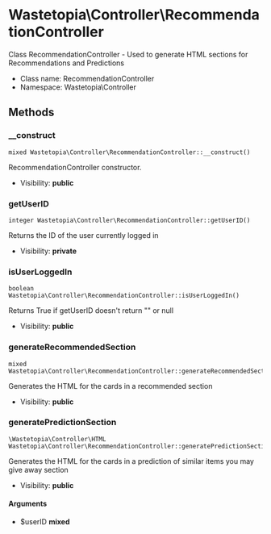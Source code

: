 Wastetopia\Controller\RecommendationController
===============

Class RecommendationController - Used to generate HTML sections for Recommendations and Predictions




* Class name: RecommendationController
* Namespace: Wastetopia\Controller







Methods
-------


### __construct

    mixed Wastetopia\Controller\RecommendationController::__construct()

RecommendationController constructor.



* Visibility: **public**




### getUserID

    integer Wastetopia\Controller\RecommendationController::getUserID()

Returns the ID of the user currently logged in



* Visibility: **private**




### isUserLoggedIn

    boolean Wastetopia\Controller\RecommendationController::isUserLoggedIn()

Returns True if getUserID doesn't return "" or null



* Visibility: **public**




### generateRecommendedSection

    mixed Wastetopia\Controller\RecommendationController::generateRecommendedSection()

Generates the HTML for the cards in a recommended section



* Visibility: **public**




### generatePredictionSection

    \Wastetopia\Controller\HTML Wastetopia\Controller\RecommendationController::generatePredictionSection($userID)

Generates the HTML for the cards in a prediction of similar items you may give away section



* Visibility: **public**


#### Arguments
* $userID **mixed**


